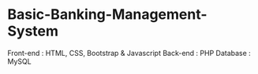 # Basic-Banking-Management-System
Front-end : HTML, CSS, Bootstrap & Javascript Back-end : PHP Database : MySQL

